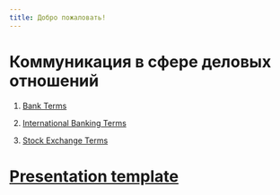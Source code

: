 ```yaml
---
title: Добро пожаловать!
---
```


# Коммуникация в сфере деловых отношений

1. [Bank Terms](./kdo-terms/terms/Bank.html)

2. [International Banking Terms](./kdo-terms/terms/InternationalBanking.html)

3. [Stock Exchange Terms](./kdo-terms/terms/StockExchange.html)

# [Presentation template](./rptpres/index.html)
